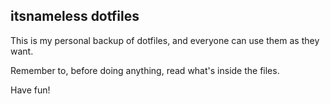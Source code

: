 ## itsnameless dotfiles

This is my personal backup of dotfiles, and everyone can use them as they want.

Remember to, before doing anything, read what's inside the files.

Have fun!
